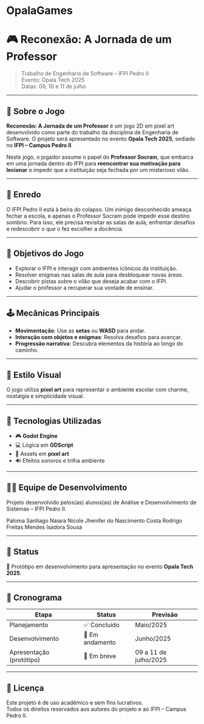 # OpalaGames
# 🎮 Reconexão: A Jornada de um Professor

> Trabalho de Engenharia de Software – IFPI Pedro II  
> Evento: Opala Tech 2025  
> Datas: 09, 10 e 11 de julho

---

## 🧠 Sobre o Jogo

**Reconexão: A Jornada de um Professor** é um jogo 2D em pixel art desenvolvido como parte do trabalho da disciplina de Engenharia de Software. O projeto será apresentado no evento **Opala Tech 2025**, sediado no **IFPI – Campus Pedro II**.

Neste jogo, o jogador assume o papel do **Professor Socram**, que embarca em uma jornada dentro do IFPI para **reencontrar sua motivação para lecionar** e impedir que a instituição seja fechada por um misterioso vilão.

---

## 📜 Enredo

O IFPI Pedro II está à beira do colapso. Um inimigo desconhecido ameaça fechar a escola, e apenas o Professor Socram pode impedir esse destino sombrio. Para isso, ele precisa revisitar as salas de aula, enfrentar desafios e redescobrir o que o fez escolher a docência.

---

## 🎯 Objetivos do Jogo

- Explorar o IFPI e interagir com ambientes icônicos da instituição.
- Resolver enigmas nas salas de aula para desbloquear novas áreas.
- Descobrir pistas sobre o vilão que deseja acabar com o IFPI.
- Ajudar o professor a recuperar sua vontade de ensinar.

---

## 🕹️ Mecânicas Principais

- **Movimentação**: Use as **setas** ou **WASD** para andar.
- **Interação com objetos e enigmas**: Resolva desafios para avançar.
- **Progressão narrativa**: Descubra elementos da história ao longo do caminho.

---

## 🎨 Estilo Visual

O jogo utiliza **pixel art** para representar o ambiente escolar com charme, nostalgia e simplicidade visual.

---

## 🧰 Tecnologias Utilizadas

- 🎮 **Godot Engine**
- 💻 Lógica em **GDScript**
- 🎨 Assets em **pixel art**
- 🔊 Efeitos sonoros e trilha ambiente

---

## 👨‍💻 Equipe de Desenvolvimento

Projeto desenvolvido pelos(as) alunos(as) de Análise e Desenvolvimento de Sistemas – IFPI Pedro II.

Paloma Santiago
Naiara Nicole
Jhenifer do Nascimento Costa 
Rodrigo Freitas Mendes
Isadora Sousa

---

## 📌 Status

🔧 Protótipo em desenvolvimento para apresentação no evento **Opala Tech 2025**.

---

## 📅 Cronograma

| Etapa                   | Status       | Previsão           |
|------------------------|--------------|--------------------|
| Planejamento           | ✅ Concluído | Maio/2025          |
| Desenvolvimento        | 🔄 Em andamento | Junho/2025      |
| Apresentação (protótipo) | 📅 Em breve  | 09 a 11 de julho/2025 |

---

## 📎 Licença

Este projeto é de uso acadêmico e sem fins lucrativos.  
Todos os direitos reservados aos autores do projeto e ao IFPI – Campus Pedro II.

